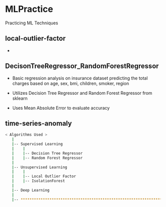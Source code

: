 # MLPractice
Practicing ML Techniques
## local-outlier-factor

- 

## DecisonTreeRegressor_RandomForestRegressor

- Basic regression analysis on insurance dataset predicting the total charges based on age, sex, bmi, children, smoker, region

- Utilizes Decision Tree Regressor and Random Forest Regressor from sklearn

- Uses Mean Absolute Error to evaluate accuracy

## time-series-anomaly



```bash
< Algorithms Used >
   |
   |-- Supervised Learning                              
   |    |
   |    |-- Decision Tree Regressor
   |    |-- Random Forest Regressor                                   
   |
   |-- Unsupervised Learning                          
   |    |
   |    |-- Local Outlier Factor
   |    |-- IsolationForest                                        
   |
   |-- Deep Learning                               
   |                          
   |-- ************************************************************************
```